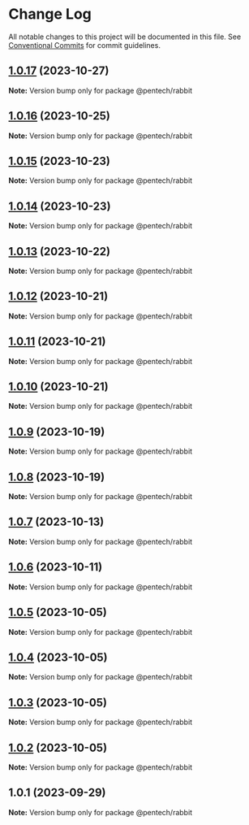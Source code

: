 # Change Log

All notable changes to this project will be documented in this file.
See [Conventional Commits](https://conventionalcommits.org) for commit guidelines.

## [1.0.17](https://github.com/nvqh01/pentech/compare/@pentech/rabbit@1.0.16...@pentech/rabbit@1.0.17) (2023-10-27)

**Note:** Version bump only for package @pentech/rabbit

## [1.0.16](https://github.com/nvqh01/pentech/compare/@pentech/rabbit@1.0.15...@pentech/rabbit@1.0.16) (2023-10-25)

**Note:** Version bump only for package @pentech/rabbit

## [1.0.15](https://github.com/nvqh01/pentech/compare/@pentech/rabbit@1.0.14...@pentech/rabbit@1.0.15) (2023-10-23)

**Note:** Version bump only for package @pentech/rabbit

## [1.0.14](https://github.com/nvqh01/pentech/compare/@pentech/rabbit@1.0.13...@pentech/rabbit@1.0.14) (2023-10-23)

**Note:** Version bump only for package @pentech/rabbit

## [1.0.13](https://github.com/nvqh01/pentech/compare/@pentech/rabbit@1.0.12...@pentech/rabbit@1.0.13) (2023-10-22)

**Note:** Version bump only for package @pentech/rabbit

## [1.0.12](https://github.com/nvqh01/pentech/compare/@pentech/rabbit@1.0.11...@pentech/rabbit@1.0.12) (2023-10-21)

**Note:** Version bump only for package @pentech/rabbit

## [1.0.11](https://github.com/nvqh01/pentech/compare/@pentech/rabbit@1.0.10...@pentech/rabbit@1.0.11) (2023-10-21)

**Note:** Version bump only for package @pentech/rabbit

## [1.0.10](https://github.com/nvqh01/pentech/compare/@pentech/rabbit@1.0.9...@pentech/rabbit@1.0.10) (2023-10-21)

**Note:** Version bump only for package @pentech/rabbit

## [1.0.9](https://github.com/nvqh01/pentech/compare/@pentech/rabbit@1.0.8...@pentech/rabbit@1.0.9) (2023-10-19)

**Note:** Version bump only for package @pentech/rabbit

## [1.0.8](https://github.com/nvqh01/pentech/compare/@pentech/rabbit@1.0.7...@pentech/rabbit@1.0.8) (2023-10-19)

**Note:** Version bump only for package @pentech/rabbit

## [1.0.7](https://github.com/nvqh01/pentech/compare/@pentech/rabbit@1.0.6...@pentech/rabbit@1.0.7) (2023-10-13)

**Note:** Version bump only for package @pentech/rabbit

## [1.0.6](https://github.com/nvqh01/pentech/compare/@pentech/rabbit@1.0.5...@pentech/rabbit@1.0.6) (2023-10-11)

**Note:** Version bump only for package @pentech/rabbit

## [1.0.5](https://github.com/nvqh01/pentech/compare/@pentech/rabbit@1.0.4...@pentech/rabbit@1.0.5) (2023-10-05)

**Note:** Version bump only for package @pentech/rabbit

## [1.0.4](https://github.com/nvqh01/pentech/compare/@pentech/rabbit@1.0.3...@pentech/rabbit@1.0.4) (2023-10-05)

**Note:** Version bump only for package @pentech/rabbit

## [1.0.3](https://github.com/nvqh01/pentech/compare/@pentech/rabbit@1.0.2...@pentech/rabbit@1.0.3) (2023-10-05)

**Note:** Version bump only for package @pentech/rabbit

## [1.0.2](https://github.com/nvqh01/pentech/compare/@pentech/rabbit@1.0.1...@pentech/rabbit@1.0.2) (2023-10-05)

**Note:** Version bump only for package @pentech/rabbit

## 1.0.1 (2023-09-29)

**Note:** Version bump only for package @pentech/rabbit
